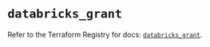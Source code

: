 # `databricks_grant`

Refer to the Terraform Registry for docs: [`databricks_grant`](https://registry.terraform.io/providers/databricks/databricks/1.89.0/docs/resources/grant).

